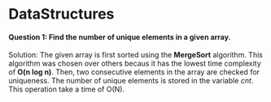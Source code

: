 # DataStructures

#### Question 1: Find the number of unique elements in a given array. 
Solution: The given array is first sorted using the **MergeSort** algorithm. This algorithm was chosen over others becaus it has the lowest time complexity of **O(n log n)**. Then, two consecutive elements in the array are checked for uniqueness. The number of unique elements is stored in the variable *cnt*. This operation take a time of O(N).
